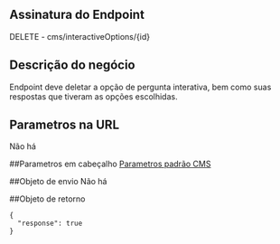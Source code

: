 ## Assinatura do Endpoint

DELETE - cms/interactiveOptions/{id}

## Descrição do negócio
Endpoint deve deletar a opção de pergunta interativa, bem como suas respostas que tiveram as opções escolhidas.

## Parametros na URL
Não há

##Parametros em cabeçalho
[Parametros padrão CMS](/API-\(Endpoints\)/Parametros-padrão-CMS)

##Objeto de envio
Não há

##Objeto de retorno

```
{
  "response": true
}
```